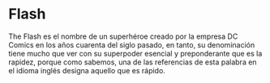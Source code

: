 # Flash

The Flash es el nombre de un superhéroe creado por la empresa DC Comics en los años cuarenta del siglo pasado, en tanto, su denominación tiene mucho que ver con su superpoder esencial y preponderante que es la rapidez, porque como sabemos, una de las referencias de esta palabra en el idioma inglés designa aquello que es rápido.

